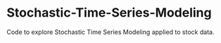 # Stochastic-Time-Series-Modeling

Code to explore Stochastic Time Series Modeling applied to stock data.
